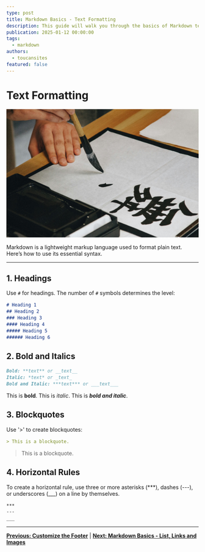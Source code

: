 ```yaml
---
type: post
title: Markdown Basics - Text Formatting
description: This guide will walk you through the basics of Markdown text formatting
publication: 2025-01-12 00:00:00
tags:
  - markdown
authors:
  - toucansites
featured: false
---
```


# Text Formatting

![Cover Image](./assets/cover.jpg)

Markdown is a lightweight markup language used to format plain text. Here’s how to use its essential syntax.

---

## 1. Headings

Use `#` for headings. The number of `#` symbols determines the level:

```markdown
# Heading 1
## Heading 2
### Heading 3
#### Heading 4
##### Heading 5
###### Heading 6
```

## 2. Bold and Italics

```markdown
Bold: **text** or __text__
Italic: *text* or _text_
Bold and Italic: ***text*** or ___text___
```

This is **bold**.
This is _italic_.
This is ***bold and italic***.

## 3. Blockquotes

Use '>' to create blockquotes:

```markdown
> This is a blockquote.
```

> This is a blockquote.

## 4. Horizontal Rules

To create a horizontal rule, use three or more asterisks (***), dashes (---), or underscores (___) on a line by themselves.

```markdown
***
---
___
```

---

**[Previous: Customize the Footer](/posts/change-footer/)** | **[Next: Markdown Basics - List, Links and Images](/posts/markdown-basic2/)**
